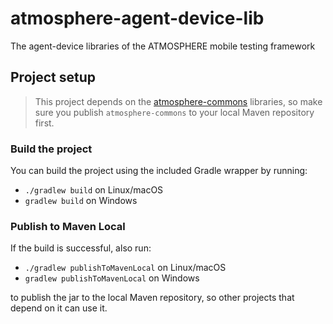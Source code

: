 # atmosphere-agent-device-lib
The agent-device libraries of the ATMOSPHERE mobile testing framework

## Project setup
> This project depends on the [atmosphere-commons](https://github.com/MusalaSoft/atmosphere-commons) libraries, so make sure you publish `atmosphere-commons` to your local Maven repository first.


### Build the project
You can build the project using the included Gradle wrapper by running:
* `./gradlew build` on Linux/macOS
* `gradlew build` on Windows

### Publish to Maven Local
If the build is successful, also run:
* `./gradlew publishToMavenLocal` on Linux/macOS
* `gradlew publishToMavenLocal` on Windows

to publish the jar to the local Maven repository, so other projects that depend on it can use it.
